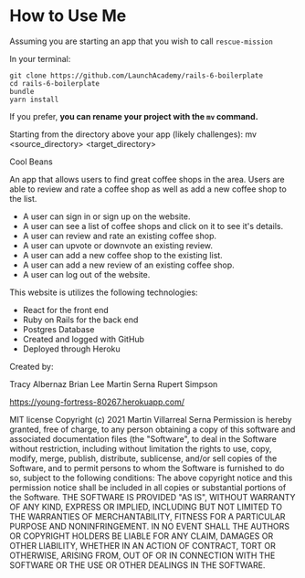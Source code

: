# How to Use Me

Assuming you are starting an app that you wish to call `rescue-mission` 

In your terminal:

```
git clone https://github.com/LaunchAcademy/rails-6-boilerplate
cd rails-6-boilerplate 
bundle
yarn install
```

If you prefer, **you can rename your project with the `mv` command.**

Starting from the directory above your app (likely challenges):
mv <source_directory> <target_directory>

Cool Beans 

An app that allows users to find great coffee shops in the area. Users are able to review and rate a coffee shop 
as well as add a new coffee shop to the list. 

  - A user can sign in or sign up on the website. 
  - A user can see a list of coffee shops and click on it to see it's details.
  - A user can review and rate an existing coffee shop.
  - A user can upvote or downvote an existing review. 
  - A user can add a new coffee shop to the existing list. 
  - A user can add a new review of an existing coffee shop.
  - A user can log out of the website. 

This website is utilizes the following technologies:
  - React for the front end
  - Ruby on Rails for the back end
  - Postgres Database
  - Created and logged with GitHub
  - Deployed through Heroku

Created by:

Tracy Albernaz
Brian Lee
Martin Serna 
Rupert Simpson

https://young-fortress-80267.herokuapp.com/

MIT license
Copyright (c) 2021 Martin Villarreal Serna
Permission is hereby granted, free of charge, to any person obtaining a copy of this software and associated documentation files (the "Software", to deal in the Software without restriction, including without limitation the rights to use, copy, modify, merge, publish, distribute, sublicense, and/or sell copies of the Software, and to permit persons to whom the Software is furnished to do so, subject to the following conditions:
The above copyright notice and this permission notice shall be included in all copies or substantial portions of the Software.
THE SOFTWARE IS PROVIDED "AS IS", WITHOUT WARRANTY OF ANY KIND, EXPRESS OR IMPLIED, INCLUDING BUT NOT LIMITED TO THE WARRANTIES OF MERCHANTABILITY, FITNESS FOR A PARTICULAR PURPOSE AND NONINFRINGEMENT. IN NO EVENT SHALL THE AUTHORS OR COPYRIGHT HOLDERS BE LIABLE FOR ANY CLAIM, DAMAGES OR OTHER LIABILITY, WHETHER IN AN ACTION OF CONTRACT, TORT OR OTHERWISE, ARISING FROM, OUT OF OR IN CONNECTION WITH THE SOFTWARE OR THE USE OR OTHER DEALINGS IN THE SOFTWARE.
